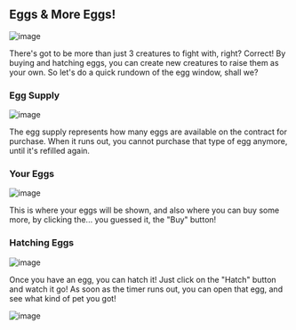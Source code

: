 ## Eggs & More Eggs!
![image](https://user-images.githubusercontent.com/12151584/135701260-7dec7217-a49c-49fe-b19a-28af1767ea5c.png)

There's got to be more than just 3 creatures to fight with, right? Correct! By buying and hatching eggs, you can create new creatures to raise them as your own.
So let's do a quick rundown of the egg window, shall we?

### Egg Supply
![image](https://user-images.githubusercontent.com/12151584/135701306-f35117d9-8d5d-4274-ad7e-c2ba526508c5.png)

The egg supply represents how many eggs are available on the contract for purchase. When it runs out, you cannot purchase that type of egg anymore, until it's refilled again.

### Your Eggs
![image](https://user-images.githubusercontent.com/12151584/135701331-8dbe13ff-6545-473a-b726-58a58227471b.png)

This is where your eggs will be shown, and also where you can buy some more, by clicking the... you guessed it, the "Buy" button!

### Hatching Eggs
![image](https://user-images.githubusercontent.com/12151584/135701355-9869014a-d0e5-402a-af4c-f483af23fbf5.png)

Once you have an egg, you can hatch it! Just click on the "Hatch" button and watch it go!
As soon as the timer runs out, you can open that egg, and see what kind of pet you got!

![image](https://user-images.githubusercontent.com/12151584/135701372-95bae43b-cdec-4fdf-8bc9-f9b5b9861c44.png)